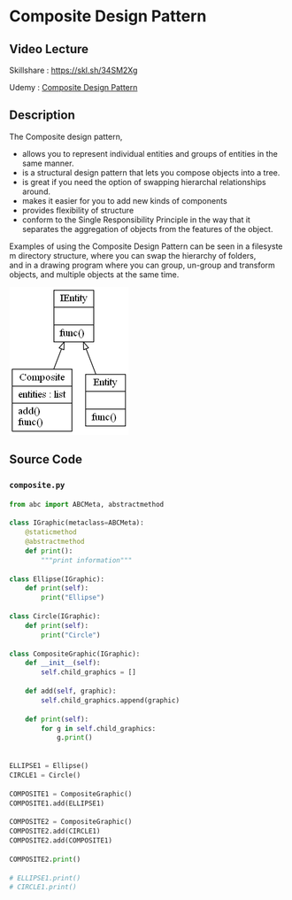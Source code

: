 # Composite Design Pattern

## Video Lecture
Skillshare : <a href="https://skl.sh/34SM2Xg" target="_blank" title="Composite Design Pattern">https://skl.sh/34SM2Xg</a>

Udemy : <a href="https://www.udemy.com/course/design-patterns-in-python/learn/lecture/16511234/?referralCode=7B677DD7A9580F2FFD8F" target="_blank" title="Composite Design Pattern">Composite Design Pattern</a>

## Description

The Composite design pattern,
- allows you to represent individual entities and groups of entities in the same manner.
- is a structural design pattern that lets you compose objects into a tree.
- is great if you need the option of swapping hierarchal relationships around. 
- makes it easier for you to add new kinds of components
- provides flexibility of structure
- conform to the Single Responsibility Principle in the way that it separates the aggregation of objects from the features of the object.

Examples of using the Composite Design Pattern can be seen in a filesystem directory structure, where you can swap the hierarchy of folders, and in a drawing program where you can group, un-group and transform objects, and multiple objects at the same time.

![Composite Pattern UML Diagram](composite.png)

## Source Code

### **`composite.py`**
```python
from abc import ABCMeta, abstractmethod

class IGraphic(metaclass=ABCMeta):
    @staticmethod
    @abstractmethod
    def print():
        """print information"""

class Ellipse(IGraphic):
    def print(self):
        print("Ellipse")

class Circle(IGraphic):
    def print(self):
        print("Circle")

class CompositeGraphic(IGraphic):
    def __init__(self):
        self.child_graphics = []

    def add(self, graphic):
        self.child_graphics.append(graphic)
    
    def print(self):
        for g in self.child_graphics:
            g.print()


ELLIPSE1 = Ellipse()
CIRCLE1 = Circle()

COMPOSITE1 = CompositeGraphic()
COMPOSITE1.add(ELLIPSE1)

COMPOSITE2 = CompositeGraphic()
COMPOSITE2.add(CIRCLE1)
COMPOSITE2.add(COMPOSITE1)

COMPOSITE2.print()

# ELLIPSE1.print()
# CIRCLE1.print()

```


